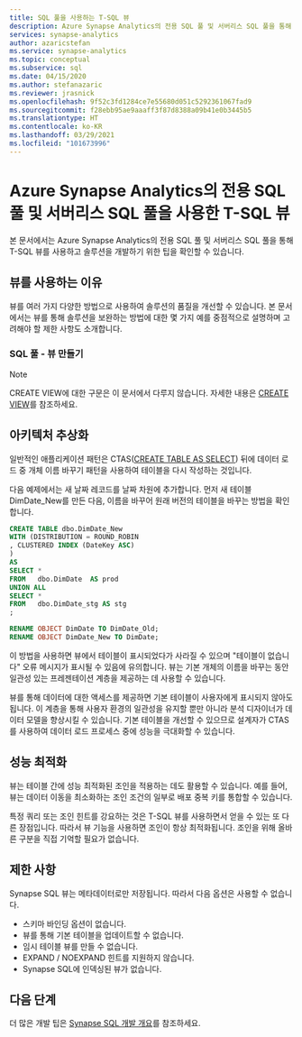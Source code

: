 ```yaml
---
title: SQL 풀을 사용하는 T-SQL 뷰
description: Azure Synapse Analytics의 전용 SQL 풀 및 서버리스 SQL 풀을 통해 T-SQL 뷰를 사용하고 솔루션을 개발하기 위한 팁입니다.
services: synapse-analytics
author: azaricstefan
ms.service: synapse-analytics
ms.topic: conceptual
ms.subservice: sql
ms.date: 04/15/2020
ms.author: stefanazaric
ms.reviewer: jrasnick
ms.openlocfilehash: 9f52c3fd1284ce7e55680d051c5292361067fad9
ms.sourcegitcommit: f28ebb95ae9aaaff3f87d8388a09b41e0b3445b5
ms.translationtype: HT
ms.contentlocale: ko-KR
ms.lasthandoff: 03/29/2021
ms.locfileid: "101673996"
---
```

# <a name="t-sql-views-with-dedicated-sql-pool-and-serverless-sql-pool-in-azure-synapse-analytics"></a>Azure Synapse Analytics의 전용 SQL 풀 및 서버리스 SQL 풀을 사용한 T-SQL 뷰

본 문서에서는 Azure Synapse Analytics의 전용 SQL 풀 및 서버리스 SQL 풀을 통해 T-SQL 뷰를 사용하고 솔루션을 개발하기 위한 팁을 확인할 수 있습니다.

## <a name="why-use-views"></a>뷰를 사용하는 이유

뷰를 여러 가지 다양한 방법으로 사용하여 솔루션의 품질을 개선할 수 있습니다.  본 문서에서는 뷰를 통해 솔루션을 보완하는 방법에 대한 몇 가지 예를 중점적으로 설명하며 고려해야 할 제한 사항도 소개합니다.

### <a name="sql-pool---create-view"></a>SQL 풀 - 뷰 만들기

> [!NOTE]
> CREATE VIEW에 대한 구문은 이 문서에서 다루지 않습니다. 자세한 내용은 [CREATE VIEW](/sql/t-sql/statements/create-view-transact-sql?view=azure-sqldw-latest&preserve-view=true)를 참조하세요.

## <a name="architectural-abstraction"></a>아키텍처 추상화

일반적인 애플리케이션 패턴은 CTAS([CREATE TABLE AS SELECT](/sql/t-sql/statements/create-table-as-select-azure-sql-data-warehouse?view=azure-sqldw-latest&preserve-view=true)) 뒤에 데이터 로드 중 개체 이름 바꾸기 패턴을 사용하여 테이블을 다시 작성하는 것입니다.

다음 예제에서는 새 날짜 레코드를 날짜 차원에 추가합니다. 먼저 새 테이블 DimDate_New를 만든 다음, 이름을 바꾸어 원래 버전의 테이블을 바꾸는 방법을 확인합니다.

```sql
CREATE TABLE dbo.DimDate_New
WITH (DISTRIBUTION = ROUND_ROBIN
, CLUSTERED INDEX (DateKey ASC)
)
AS
SELECT *
FROM   dbo.DimDate  AS prod
UNION ALL
SELECT *
FROM   dbo.DimDate_stg AS stg
;

RENAME OBJECT DimDate TO DimDate_Old;
RENAME OBJECT DimDate_New TO DimDate;
```

이 방법을 사용하면 뷰에서 테이블이 표시되었다가 사라질 수 있으며 "테이블이 없습니다" 오류 메시지가 표시될 수 있음에 유의합니다. 뷰는 기본 개체의 이름을 바꾸는 동안 일관성 있는 프레젠테이션 계층을 제공하는 데 사용할 수 있습니다.

뷰를 통해 데이터에 대한 액세스를 제공하면 기본 테이블이 사용자에게 표시되지 않아도 됩니다. 이 계층을 통해 사용자 환경의 일관성을 유지할 뿐만 아니라 분석 디자이너가 데이터 모델을 향상시킬 수 있습니다. 기본 테이블을 개선할 수 있으므로 설계자가 CTAS를 사용하여 데이터 로드 프로세스 중에 성능을 극대화할 수 있습니다.

## <a name="performance-optimization"></a>성능 최적화

뷰는 테이블 간에 성능 최적화된 조인을 적용하는 데도 활용할 수 있습니다. 예를 들어, 뷰는 데이터 이동을 최소화하는 조인 조건의 일부로 배포 중복 키를 통합할 수 있습니다.

특정 쿼리 또는 조인 힌트를 강요하는 것은 T-SQL 뷰를 사용하면서 얻을 수 있는 또 다른 장점입니다. 따라서 뷰 기능을 사용하면 조인이 항상 최적화됩니다. 조인을 위해 올바른 구분을 직접 기억할 필요가 없습니다.

## <a name="limitations"></a>제한 사항

Synapse SQL 뷰는 메타데이터로만 저장됩니다. 따라서 다음 옵션은 사용할 수 없습니다.

* 스키마 바인딩 옵션이 없습니다.
* 뷰를 통해 기본 테이블을 업데이트할 수 없습니다.
* 임시 테이블 뷰를 만들 수 없습니다.
* EXPAND / NOEXPAND 힌트를 지원하지 않습니다.
* Synapse SQL에 인덱싱된 뷰가 없습니다.

## <a name="next-steps"></a>다음 단계

더 많은 개발 팁은 [Synapse SQL 개발 개요](develop-overview.md)를 참조하세요.



